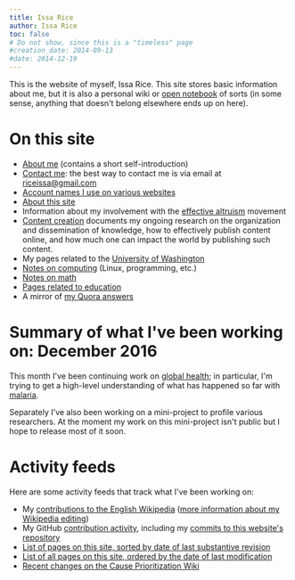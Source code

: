 ```yaml
---
title: Issa Rice
author: Issa Rice
toc: false
# Do not show, since this is a "timeless" page
#creation_date: 2014-09-13
#date: 2014-12-19
---
```


This is the website of myself, Issa Rice.
This site stores basic information about me, but it is also a personal wiki or
[open notebook](http://wcm1.web.rice.edu/open-notebook-history.html) of sorts
(in some sense, anything that doesn't belong elsewhere ends up on here).

# On this site

- [About me](about) (contains a short self-introduction)
- [Contact me](contact): the best way to contact me is via email at
  [riceissa@gmail.com][email]
- [Account names I use on various websites](account-names)
- [About this site](about-this-site)
- Information about my involvement with the [effective altruism]() movement
- [Content creation]() documents my ongoing research on the
  organization and dissemination of knowledge, how to effectively
  publish content online, and how much one can impact the world by
  publishing such content.
- My pages related to the [University of Washington](university-of-washington)
- [Notes on computing](computing) (Linux, programming, etc.)
- [Notes on math](math)
- [Pages related to education](education)
- A mirror of [my Quora answers]()

# Summary of what I've been working on: December 2016

This month I've been continuing work on [global
health](global-public-health-notes); in particular, I'm trying to get a
high-level understanding of what has happened so far with
[malaria](malaria-notes).

Separately I've also been working on a mini-project to profile various
researchers.
At the moment my work on this mini-project isn't public but I hope to release
most of it soon.

# Activity feeds

Here are some activity feeds that track what I've been working on:

* My [contributions to the English
  Wikipedia](https://en.wikipedia.org/wiki/Special:Contributions/Riceissa)
  ([more information about my Wikipedia editing](wikipedia))
* My GitHub [contribution activity](https://github.com/riceissa), including my
  [commits to this website's
  repository](https://github.com/riceissa/issarice.com/commits/master)
* [List of pages on this site, sorted by date of last substantive
  revision](_all_date)
* [List of all pages on this site, ordered by the date of last
  modification](_all)
* [Recent changes on the Cause Prioritization
  Wiki](https://causeprioritization.org/_activity)

[email]: mailto:riceissa@gmail.com
